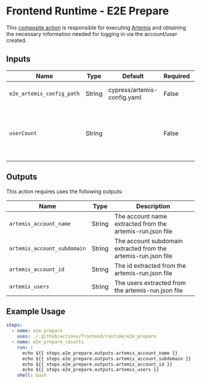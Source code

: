 # Frontend Runtime - E2E Prepare

This [composite action](./action.yml) is responsible for executing [Artemis](https://github.com/JupiterOne/artemis) and obtaining the necessary information needed for logging in via the account/user created.

## Inputs

| Name                        | Type    | Default                      | Required  | Description                                               |
| --------------------------- | ------- | ---------------------------- | --------- | --------------------------------------------------------- |
| `e2e_artemis_config_path`   | String  | cypress/artemis-config.yaml  | False     | Used to determine the path to the artemis config file
| `userCount`                 | String  |                              | False     | The number of tests that you want Cypress to run in parallel (obtained via `$(echo '${{ inputs.e2e_containers }}' | jq '. | length')`)

## Outputs

This action requires uses the following outputs:

| Name                        | Type    | Description                                               |
| --------------------------- | ------- | --------------------------------------------------------- |
| `artemis_account_name`      | String  | The account name extracted from the artemis-run.json file
| `artemis_account_subdomain` | String  | The account subdomain extracted from the artemis-run.json file
| `artemis_account_id`        | String  | The id extracted from the artemis-run.json file
| `artemis_users`             | String  | The users extracted from the artemis-run.json file

## Example Usage

```yaml
steps:
  - name: e2e_prepare
    uses: ./.github/actions/frontend/runtime/e2e_prepare
  - name: e2e_prepare_results
    run: |
      echo ${{ steps.e2e_prepare.outputs.artemis_account_name }}
      echo ${{ steps.e2e_prepare.outputs.artemis_account_subdomain }}
      echo ${{ steps.e2e_prepare.outputs.artemis_account_id }}
      echo ${{ steps.e2e_prepare.outputs.artemis_users }}
    shell: bash
```
